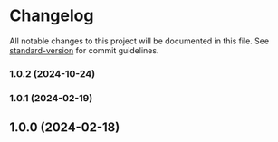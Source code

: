 # Changelog

All notable changes to this project will be documented in this file. See [standard-version](https://github.com/conventional-changelog/standard-version) for commit guidelines.

### 1.0.2 (2024-10-24)

### 1.0.1 (2024-02-19)

## 1.0.0 (2024-02-18)

